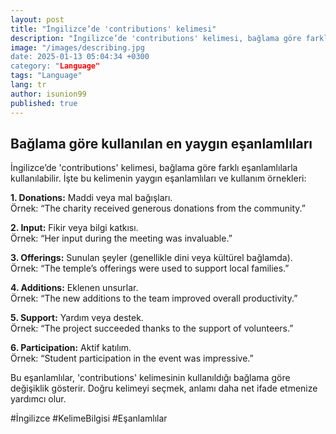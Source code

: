 ```yaml
---
layout: post
title: "İngilizce’de 'contributions' kelimesi"
description: "İngilizce’de 'contributions' kelimesi, bağlama göre farklı eşanlamlılarla kullanılabilir."
image: "/images/describing.jpg
date: 2025-01-13 05:04:34 +0300
category: "Language"
tags: "Language"
lang: tr
author: isunion99
published: true
---
```



## Bağlama göre kullanılan en yaygın eşanlamlıları 

İngilizce’de 'contributions' kelimesi, bağlama göre farklı eşanlamlılarla kullanılabilir. İşte bu kelimenin yaygın eşanlamlıları ve kullanım örnekleri:  

**1. Donations:** Maddi veya mal bağışları.  
Örnek: “The charity received generous donations from the community.”  

**2. Input:** Fikir veya bilgi katkısı.  
Örnek: “Her input during the meeting was invaluable.”  

**3. Offerings:** Sunulan şeyler (genellikle dini veya kültürel bağlamda).  
Örnek: “The temple’s offerings were used to support local families.”  

**4. Additions:** Eklenen unsurlar.  
Örnek: “The new additions to the team improved overall productivity.”  

**5. Support:** Yardım veya destek.  
Örnek: “The project succeeded thanks to the support of volunteers.”  

**6. Participation:** Aktif katılım.  
Örnek: “Student participation in the event was impressive.”  

Bu eşanlamlılar, 'contributions' kelimesinin kullanıldığı bağlama göre değişiklik gösterir. Doğru kelimeyi seçmek, anlamı daha net ifade etmenize yardımcı olur.  

#İngilizce #KelimeBilgisi #Eşanlamlılar

